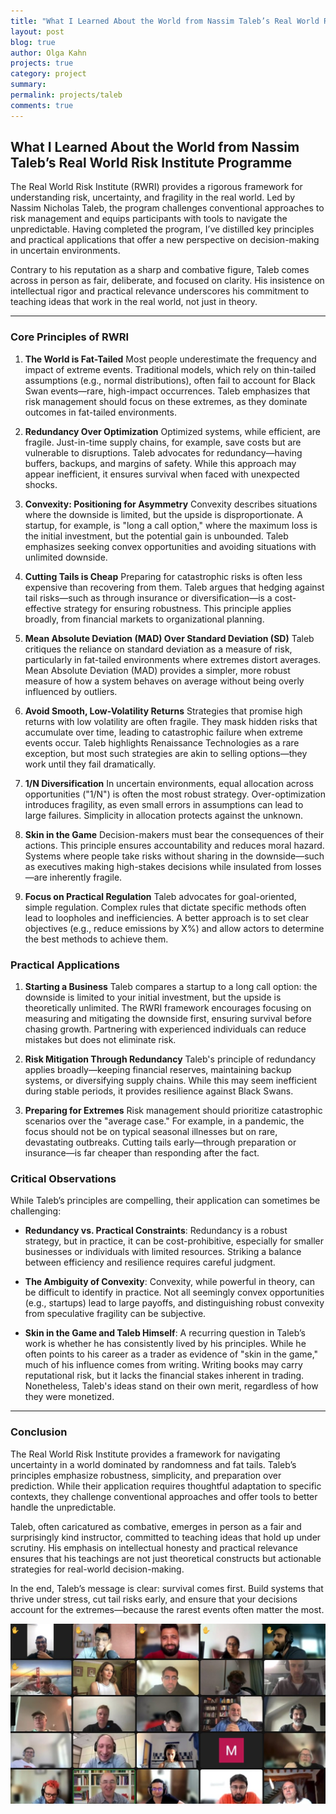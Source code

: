 ```yaml
---
title: "What I Learned About the World from Nassim Taleb’s Real World Risk Institute Programme"
layout: post
blog: true
author: Olga Kahn
projects: true
category: project
summary:
permalink: projects/taleb
comments: true
---
```


## What I Learned About the World from Nassim Taleb’s Real World Risk Institute Programme

The Real World Risk Institute (RWRI) provides a rigorous framework for understanding risk, uncertainty, and fragility in the real world. Led by Nassim Nicholas Taleb, the program challenges conventional approaches to risk management and equips participants with tools to navigate the unpredictable. Having completed the program, I’ve distilled key principles and practical applications that offer a new perspective on decision-making in uncertain environments.

Contrary to his reputation as a sharp and combative figure, Taleb comes across in person as fair, deliberate, and focused on clarity. His insistence on intellectual rigor and practical relevance underscores his commitment to teaching ideas that work in the real world, not just in theory.

---

### **Core Principles of RWRI**

1. **The World is Fat-Tailed**
   Most people underestimate the frequency and impact of extreme events. Traditional models, which rely on thin-tailed assumptions (e.g., normal distributions), often fail to account for Black Swan events—rare, high-impact occurrences. Taleb emphasizes that risk management should focus on these extremes, as they dominate outcomes in fat-tailed environments.

2. **Redundancy Over Optimization**
   Optimized systems, while efficient, are fragile. Just-in-time supply chains, for example, save costs but are vulnerable to disruptions. Taleb advocates for redundancy—having buffers, backups, and margins of safety. While this approach may appear inefficient, it ensures survival when faced with unexpected shocks.

3. **Convexity: Positioning for Asymmetry**
   Convexity describes situations where the downside is limited, but the upside is disproportionate. A startup, for example, is "long a call option," where the maximum loss is the initial investment, but the potential gain is unbounded. Taleb emphasizes seeking convex opportunities and avoiding situations with unlimited downside.

4. **Cutting Tails is Cheap**
   Preparing for catastrophic risks is often less expensive than recovering from them. Taleb argues that hedging against tail risks—such as through insurance or diversification—is a cost-effective strategy for ensuring robustness. This principle applies broadly, from financial markets to organizational planning.

5. **Mean Absolute Deviation (MAD) Over Standard Deviation (SD)**
   Taleb critiques the reliance on standard deviation as a measure of risk, particularly in fat-tailed environments where extremes distort averages. Mean Absolute Deviation (MAD) provides a simpler, more robust measure of how a system behaves on average without being overly influenced by outliers.

6. **Avoid Smooth, Low-Volatility Returns**
   Strategies that promise high returns with low volatility are often fragile. They mask hidden risks that accumulate over time, leading to catastrophic failure when extreme events occur. Taleb highlights Renaissance Technologies as a rare exception, but most such strategies are akin to selling options—they work until they fail dramatically.

7. **1/N Diversification**
   In uncertain environments, equal allocation across opportunities ("1/N") is often the most robust strategy. Over-optimization introduces fragility, as even small errors in assumptions can lead to large failures. Simplicity in allocation protects against the unknown.

8. **Skin in the Game**
   Decision-makers must bear the consequences of their actions. This principle ensures accountability and reduces moral hazard. Systems where people take risks without sharing in the downside—such as executives making high-stakes decisions while insulated from losses—are inherently fragile.

9. **Focus on Practical Regulation**
   Taleb advocates for goal-oriented, simple regulation. Complex rules that dictate specific methods often lead to loopholes and inefficiencies. A better approach is to set clear objectives (e.g., reduce emissions by X%) and allow actors to determine the best methods to achieve them.

### **Practical Applications**

1. **Starting a Business**
   Taleb compares a startup to a long call option: the downside is limited to your initial investment, but the upside is theoretically unlimited. The RWRI framework encourages focusing on measuring and mitigating the downside first, ensuring survival before chasing growth. Partnering with experienced individuals can reduce mistakes but does not eliminate risk.

2. **Risk Mitigation Through Redundancy**
   Taleb's principle of redundancy applies broadly—keeping financial reserves, maintaining backup systems, or diversifying supply chains. While this may seem inefficient during stable periods, it provides resilience against Black Swans.

3. **Preparing for Extremes**
   Risk management should prioritize catastrophic scenarios over the "average case." For example, in a pandemic, the focus should not be on typical seasonal illnesses but on rare, devastating outbreaks. Cutting tails early—through preparation or insurance—is far cheaper than responding after the fact.

### **Critical Observations**

While Taleb’s principles are compelling, their application can sometimes be challenging:

- **Redundancy vs. Practical Constraints**: Redundancy is a robust strategy, but in practice, it can be cost-prohibitive, especially for smaller businesses or individuals with limited resources. Striking a balance between efficiency and resilience requires careful judgment.
  
- **The Ambiguity of Convexity**: Convexity, while powerful in theory, can be difficult to identify in practice. Not all seemingly convex opportunities (e.g., startups) lead to large payoffs, and distinguishing robust convexity from speculative fragility can be subjective.

- **Skin in the Game and Taleb Himself**: A recurring question in Taleb’s work is whether he has consistently lived by his principles. While he often points to his career as a trader as evidence of "skin in the game," much of his influence comes from writing. Writing books may carry reputational risk, but it lacks the financial stakes inherent in trading. Nonetheless, Taleb's ideas stand on their own merit, regardless of how they were monetized.

---

### **Conclusion**

The Real World Risk Institute provides a framework for navigating uncertainty in a world dominated by randomness and fat tails. Taleb’s principles emphasize robustness, simplicity, and preparation over prediction. While their application requires thoughtful adaptation to specific contexts, they challenge conventional approaches and offer tools to better handle the unpredictable.

Taleb, often caricatured as combative, emerges in person as a fair and surprisingly kind instructor, committed to teaching ideas that hold up under scrutiny. His emphasis on intellectual honesty and practical relevance ensures that his teachings are not just theoretical constructs but actionable strategies for real-world decision-making.

In the end, Taleb’s message is clear: survival comes first. Build systems that thrive under stress, cut tail risks early, and ensure that your decisions account for the extremes—because the rarest events often matter the most.

![jpeg](/assets/images/posts/taleb-wolfram-rwri.jpeg)
